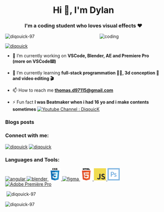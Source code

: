 
<h1 align="center">Hi 👋, I'm Dylan</h1>
<h3 align="center", padding-top="200">I'm a coding student who loves visual effects ❤️</h3>
<img align="right" alt="coding" width="200" src="https://media1.giphy.com/media/xVRRDVP6lqtNQJrzN7/giphy.gif?cid=790b76111fb7d7e2ad3cf154eec21e5e8b5961a8a51dd64b&rid=giphy.gif&ct=g">

<p align="left"> <img src="https://komarev.com/ghpvc/?username=diqouick-97&label=Profile%20views&color=0e75b6&style=flat" alt="diqouick-97" /> </p>

<p align="left"> <a href="https://twitter.com/diqouick" target="blank"><img src="https://img.shields.io/twitter/follow/diqouick?logo=twitter&style=for-the-badge" alt="diqouick" /></a> </p>

- 🔭 I’m currently working on **VSCode, Blender, AE and Premiere Pro (more on VSCode⌨️)**

- 🌱 I’m currently learning **full-stack programmation 👨‍💻, 3d conception 🥯 and video editing 🎬**

- 📫 How to reach me **thomas.d97115@gmail.com**

- ⚡ Fun fact **I was Beatmaker when i had 16 yo and i make contents sometimes** <a href="https://www.youtube.com/@diqouick1888" title="Image from freeiconspng.com"><img src="https://assets.dryicons.com/uploads/icon/svg/8416/f0fe6032-34ef-4b00-8c27-a8f5a0f16548.svg" alt="Youtube Channel : DiqouicK" width="40" height="40" /></a> 

### Blogs posts
<!-- BLOG-POST-LIST:START -->
<!-- BLOG-POST-LIST:END -->

<h3 align="left">Connect with me:</h3>
<p align="left">
<a href="https://dev.to/diqouick" target="blank"><img align="center" src="https://raw.githubusercontent.com/rahuldkjain/github-profile-readme-generator/master/src/images/icons/Social/devto.svg" alt="diqouick" height="30" width="40" /></a>
<a href="https://twitter.com/diqouick" target="blank"><img align="center" src="https://raw.githubusercontent.com/rahuldkjain/github-profile-readme-generator/master/src/images/icons/Social/twitter.svg" alt="diqouick" height="30" width="40" /></a>
</p>

<h3 align="left">Languages and Tools:</h3>
<p align="left"> <a href="https://angular.io" target="_blank" rel="noreferrer"> <img src="https://angular.io/assets/images/logos/angular/angular.svg" alt="angular" width="40" height="40"/> </a> <a href="https://www.blender.org/" target="_blank" rel="noreferrer"> <img src="https://download.blender.org/branding/community/blender_community_badge_white.svg" alt="blender" width="40" height="40"/> </a>  <a href="https://www.w3schools.com/css/" target="_blank" rel="noreferrer"> <img src="https://raw.githubusercontent.com/devicons/devicon/master/icons/css3/css3-original-wordmark.svg" alt="css3" width="40" height="40"/> </a> <a href="https://www.figma.com/" target="_blank" rel="noreferrer"> <img src="https://www.vectorlogo.zone/logos/figma/figma-icon.svg" alt="figma" width="40" height="40"/> </a> <a href="https://www.w3.org/html/" target="_blank" rel="noreferrer"> <img src="https://raw.githubusercontent.com/devicons/devicon/master/icons/html5/html5-original-wordmark.svg" alt="html5" width="40" height="40"/> </a> <a href="https://developer.mozilla.org/en-US/docs/Web/JavaScript" target="_blank" rel="noreferrer"> <img src="https://raw.githubusercontent.com/devicons/devicon/master/icons/javascript/javascript-original.svg" alt="javascript" width="40" height="40"/> </a> <a href="https://www.photoshop.com/en" target="_blank" rel="noreferrer"> <img src="https://raw.githubusercontent.com/devicons/devicon/master/icons/photoshop/photoshop-line.svg" alt="photoshop" width="40" height="40"/> </a> <a href="https://www.adobe.com/fr/products/premiere.html"><img src="https://encrypted-tbn0.gstatic.com/images?q=tbn:ANd9GcQ6XfySAWa2yFu5Ne1l8X1e4V3VWWnzKKUozcZ24mqaK1JZrBMYf_zzTk8HyPxuBzHcDwI&usqp=CAU" alt="Adobe Première Pro" width="40" height="40"/></a> </p>



<p>&nbsp;<img align="center" src="https://github-readme-stats.vercel.app/api?username=diqouick-97&show_icons=true&locale=en" alt="diqouick-97" /></p>

<p><img align="center" src="https://github-readme-streak-stats.herokuapp.com/?user=diqouick-97&" alt="diqouick-97" /></p>
